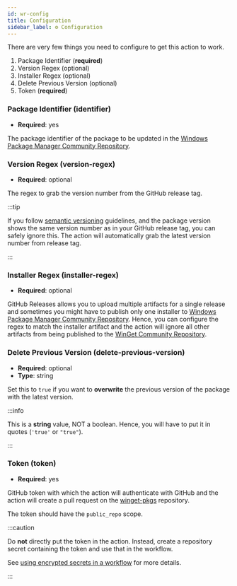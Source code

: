 ```yaml
---
id: wr-config
title: Configuration
sidebar_label: ⚙️ Configuration
---
```


There are very few things you need to configure to get this action to work.

1. Package Identifier (**required**)
2. Version Regex (optional)
3. Installer Regex (optional)
4. Delete Previous Version (optional)
5. Token (**required**)

### Package Identifier (identifier)

- **Required**: yes

The package identifier of the package to be updated in the [Windows Package Manager Community Repository][winget-pkgs-repo].

### Version Regex (version-regex)

- **Required**: optional

The regex to grab the version number from the GitHub release tag.

:::tip

If you follow [semantic versioning][semver] guidelines, and the package version shows the same version number as in your GitHub release tag, you can safely ignore this. The action will automatically grab the latest version number from release tag.

:::

### Installer Regex (installer-regex)

- **Required**: optional

GitHub Releases allows you to upload multiple artifacts for a single release and sometimes you might have to publish only one installer to [Windows Package Manager Community Repository][winget-pkgs-repo]. Hence, you can configure the regex to match the installer artifact and the action will ignore all other artifacts from being published to the [WinGet Community Repository][winget-pkgs-repo].

### Delete Previous Version (delete-previous-version)

- **Required**: optional
- **Type**: string

Set this to `true` if you want to **overwrite** the previous version of the package with the latest version.

:::info

This is a **string** value, NOT a boolean. Hence, you will have to put it in quotes (`'true'` or `"true"`).

:::

### Token (token)

- **Required**: yes

GitHub token with which the action will authenticate with GitHub and the action will create a pull request on the [winget-pkgs][winget-pkgs-repo] repository.

The token should have the `public_repo` scope.

:::caution

Do **not** directly put the token in the action. Instead, create a repository secret containing the token and use that in the workflow.

See [using encrypted secrets in a workflow](https://docs.github.com/en/actions/security-guides/encrypted-secrets#using-encrypted-secrets-in-a-workflow) for more details.

:::

[semver]: https://semver.org
[winget-pkgs-repo]: https://github.com/microsoft/winget-pkgs

